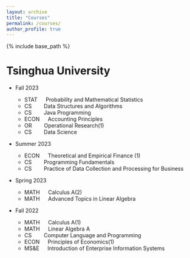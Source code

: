 ```yaml
---
layout: archive
title: "Courses"
permalink: /courses/
author_profile: true
---
```


{% include base_path %}



Tsinghua University
======
* Fall 2023
  * STAT    &emsp; Probability and Mathematical Statistics
  * CS&emsp;&emsp; Data Structures and Algorithms
  * CS&emsp;&emsp; Java Programming
  * ECON    &emsp; Accounting Principles
  * OR&emsp;&emsp; Operational Research(1)
  * CS&emsp;&emsp; Data Science

* Summer 2023
  * ECON    &emsp; Theoretical and Empirical Finance (1)
  * CS&emsp;&emsp; Programming Fundamentals
  * CS&emsp;&emsp; Practice of Data Collection and Processing for Business
    
* Spring 2023
  * MATH    &emsp; Calculus A(2)
  * MATH    &emsp; Advanced Topics in Linear Algebra

* Fall 2022
  * MATH    &emsp; Calculus A(1)
  * MATH    &emsp; Linear Algebra A
  * CS&emsp;&emsp; Computer Language and Programming
  * ECON    &emsp; Principles of Economics(1)
  * MS&E    &emsp; Introduction of Enterprise Information Systems

